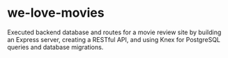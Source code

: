 # we-love-movies

Executed backend database and routes for a movie review site by building an Express server, creating a RESTful API, and using Knex for PostgreSQL queries and database migrations.

